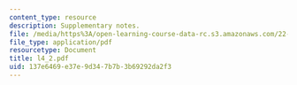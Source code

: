 ```yaml
---
content_type: resource
description: Supplementary notes.
file: /media/https%3A/open-learning-course-data-rc.s3.amazonaws.com/22-314j-structural-mechanics-in-nuclear-power-technology-fall-2006/137e6469e37e9d347b7b3b69292da2f3_l4_2.pdf
file_type: application/pdf
resourcetype: Document
title: l4_2.pdf
uid: 137e6469-e37e-9d34-7b7b-3b69292da2f3
---
```

